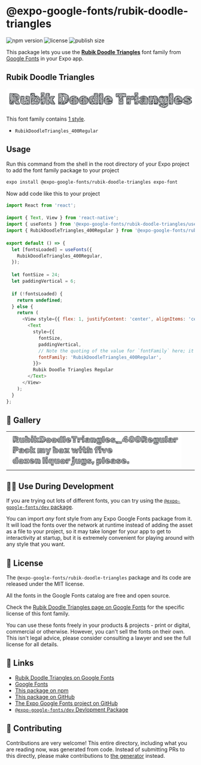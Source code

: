 # @expo-google-fonts/rubik-doodle-triangles

![npm version](https://flat.badgen.net/npm/v/@expo-google-fonts/rubik-doodle-triangles)
![license](https://flat.badgen.net/github/license/expo/google-fonts)
![publish size](https://flat.badgen.net/packagephobia/install/@expo-google-fonts/rubik-doodle-triangles)

This package lets you use the [**Rubik Doodle Triangles**](https://fonts.google.com/specimen/Rubik+Doodle+Triangles) font family from [Google Fonts](https://fonts.google.com/) in your Expo app.

## Rubik Doodle Triangles

![Rubik Doodle Triangles](./font-family.png)

This font family contains [1 style](#-gallery).

- `RubikDoodleTriangles_400Regular`

## Usage

Run this command from the shell in the root directory of your Expo project to add the font family package to your project
```sh
expo install @expo-google-fonts/rubik-doodle-triangles expo-font
```

Now add code like this to your project
```js
import React from 'react';

import { Text, View } from 'react-native';
import { useFonts } from '@expo-google-fonts/rubik-doodle-triangles/useFonts';
import { RubikDoodleTriangles_400Regular } from '@expo-google-fonts/rubik-doodle-triangles/400Regular';

export default () => {
  let [fontsLoaded] = useFonts({
    RubikDoodleTriangles_400Regular,
  });

  let fontSize = 24;
  let paddingVertical = 6;

  if (!fontsLoaded) {
    return undefined;
  } else {
    return (
      <View style={{ flex: 1, justifyContent: 'center', alignItems: 'center' }}>
        <Text
          style={{
            fontSize,
            paddingVertical,
            // Note the quoting of the value for `fontFamily` here; it expects a string!
            fontFamily: 'RubikDoodleTriangles_400Regular',
          }}>
          Rubik Doodle Triangles Regular
        </Text>
      </View>
    );
  }
};

```

## 🔡 Gallery


||||
|-|-|-|
|![RubikDoodleTriangles_400Regular](./RubikDoodleTriangles_400Regular.ttf.png)||||


## 👩‍💻 Use During Development

If you are trying out lots of different fonts, you can try using the [`@expo-google-fonts/dev` package](https://github.com/expo/google-fonts/tree/master/font-packages/dev#readme).

You can import *any* font style from any Expo Google Fonts package from it. It will load the fonts
over the network at runtime instead of adding the asset as a file to your project, so it may take longer
for your app to get to interactivity at startup, but it is extremely convenient
for playing around with any style that you want.

## 📖 License

The `@expo-google-fonts/rubik-doodle-triangles` package and its code are released under the MIT license.

All the fonts in the Google Fonts catalog are free and open source.

Check the [Rubik Doodle Triangles page on Google Fonts](https://fonts.google.com/specimen/Rubik+Doodle+Triangles) for the specific license of this font family.

You can use these fonts freely in your products & projects - print or digital, commercial or otherwise. However, you can't sell the fonts on their own. This isn't legal advice, please consider consulting a lawyer and see the full license for all details.

## 🔗 Links

- [Rubik Doodle Triangles on Google Fonts](https://fonts.google.com/specimen/Rubik+Doodle+Triangles)
- [Google Fonts](https://fonts.google.com/)
- [This package on npm](https://www.npmjs.com/package/@expo-google-fonts/rubik-doodle-triangles)
- [This package on GitHub](https://github.com/expo/google-fonts/tree/master/font-packages/rubik-doodle-triangles)
- [The Expo Google Fonts project on GitHub](https://github.com/expo/google-fonts)
- [`@expo-google-fonts/dev` Devlopment Package](https://github.com/expo/google-fonts/tree/master/font-packages/dev)

## 🤝 Contributing

Contributions are very welcome! This entire directory, including what you are reading now, was generated from code. Instead of submitting PRs to this directly, please make contributions to [the generator](https://github.com/expo/google-fonts/tree/master/packages/generator) instead.
